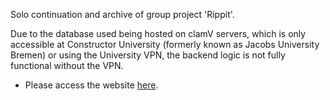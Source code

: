 ﻿
Solo continuation and archive of group project 'Rippit'.

Due to the database used being hosted on clamV servers, which is only accessible at Constructor University (formerly known as Jacobs University Bremen) or using the University VPN, the backend logic is not fully functional without the VPN.

- Please access the website [here](https://clabsql.clamv.jacobs-university.de/~aybanjade/index.php).

